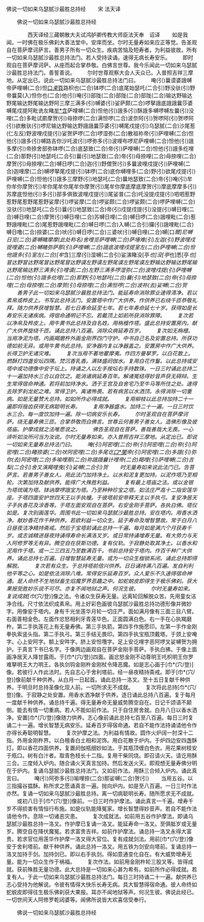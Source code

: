   佛说一切如来乌瑟腻沙最胜总持经
　　宋 法天译




　　佛说一切如来乌瑟腻沙最胜总持经

　　　　西天译经三藏朝散大夫试鸿胪卿传教大师臣法天奉　诏译
　　如是我闻。一时佛在极乐佛刹大善法堂中。安庠而坐。尔时无量寿如来应正等觉。告圣观自在菩萨摩诃萨言。善男子所有一切众生。疾病苦恼及短寿者。为利益彼故。所有一切如来乌瑟腻沙最胜总持法门。若人受持读诵。速得无病长寿安乐。
　　即时观自在菩萨摩诃萨。从座而起合掌恭敬。白佛言世尊。我今乐闻此一切如来乌瑟腻沙最胜总持法门。善誓善说。
　　尔时世尊观察大会人天众已。入普照吉祥三摩地。从定出已。说此一切如来乌瑟腻沙最胜总持法门曰。
　　唵(引)曩谟婆誐嚩帝萨哩嚩(二合)怛[口*束*頁](二合)路枳也(二合)钵啰(二合)底尾始瑟吒(二合引)野没驮(引)野帝曩莫(入)怛你也(二合)他(引)唵(引)部陇(二合)部陇(二合)部陇(二合)输达野输达野尾输达野尾输达野阿三摩三满多(引)嚩婆(引)娑萨颇(二合)啰拏誐底誐誐曩莎婆嚩尾戍提阿毗诜左睹[牟*含](引)萨哩嚩(二合)怛他(引)誐多(引)酥誐多嚩啰嚩左曩(引)没哩(二合)多毗试罽摩贺(引)母捺啰(二合)满怛啰(二合)波奈阿(引)贺啰阿(引)贺啰阿(引)欲散驮(引)啰尼输达野输达野誐誐曩莎婆(引)嚩尾戍提(引)乌瑟腻(二合)沙尾惹(仁左反)野波哩戍提(引)娑贺萨啰(二合)啰湿弥(二合)散祖祢帝(引)萨哩嚩(二合)怛他(引)誐多(引)嚩路吉你沙吒波(引)啰弥多(引)波哩布啰尼萨哩嚩(二合)怛他(引)誐多摩(引)帝捺舍部弥钵啰(二合)底瑟致(二合)帝(引)萨哩嚩(二合)怛他(引)誐多纥哩(二合)那野(引)地瑟吒(二合引)曩(引)地瑟致(二合)帝(引)母捺哩(二合)母捺哩(二合)摩贺(引)母捺哩(二合)嚩日啰(二合)迦(引)野僧贺(引)多曩波哩戍提(引)萨哩嚩(二合)迦哩摩(二合)嚩啰拏尾戍提(引)钵啰(二合)底你嚩哩多(二合)野(引)欲尾戍提(引)萨哩嚩(二合)怛他(引)誐多三摩野(引)地瑟吒(二合)曩地瑟致(二合)帝(引)唵(引)牟你牟你摩贺(引)牟你尾牟你尾牟你摩贺(引)尾牟你摩底摩底摩贺(引)摩底摩摩多(引)苏摩底怛他(引)多(引)部多俱致波哩戍提(引)尾娑普(二合)吒没提戍提(引)呬呬惹野惹野尾惹野尾惹野娑摩(引)啰娑摩(二合)啰娑颇(二合)啰娑颇(二合)啰萨哩嚩(二合)没驮(引)地瑟吒(二合引)曩(引)地瑟致(二合)帝(引)戍提戍提(引)没提(引)嚩日哩(二合)嚩日哩(二合)摩贺(引)嚩日哩(二合)苏嚩日哩(二合)嚩日啰(二合)誐哩毗(二合)惹野誐哩毗(二合)尾惹野誐哩毗(二合)嚩日啰(二合)入嚩(二合引)攞(引)誐哩毗(二合)嚩日噜(二合)捺婆(二合)吠(引)嚩日啰(二合)三婆吠(引)嚩日哩(二合)嚩[口*爾]尼嚩日览(二合)婆嚩睹摩摩(此处称名)舍哩览萨哩嚩(二合)萨埵难(引)左迦(引)野波哩戍提哩婆(二合)嚩睹弥萨那(引)萨哩嚩(二合)誐底波哩戍提室左(二合)萨哩嚩(二合)怛他誐多(引)室左(二合)[牟*含]三摩(引)湿嚩(二合引)娑演睹没[亭*也]没[亭*也]悉[亭*也]冒达野冒达野尾冒达野尾冒达野谟左野谟左野尾谟左野尾谟左野输达野输达野尾输达野尾输达野三满多(引)哩谟(二合)左野三满多啰湿弥(二合)波哩戍提(引)萨哩嚩(二合)怛他(引)誐多纥哩(二合)那野(引)地瑟吒(二合)曩(引)地瑟致(二合)帝(引)母捺哩(二合)母捺哩(二合)摩贺(引)母捺哩(二合)满怛啰(二合)波祢(去)娑嚩(二合)贺
　　善男子此一切如来乌瑟腻沙最胜总持法门。能延寿命消除罪业速得清净。若以素帛或桦皮上。书写此总持法门。安置塔中作广大供养。作供养已右绕千匝恭敬礼拜。随力供养获增智慧。若七日寿命延至七年。若七年寿命延七十岁。获得如是长寿安乐无诸疾病。得宿命通明记不忘。若戴顶上如前所获消除罪障。
　　复次若以净帛及桦皮上。用牛黄书此总持及自名姓。用栴檀作塔。盛此总持安置房内。献广大供养旋绕千匝。诵此总持八百遍。消除众病延寿百岁。
　　复次如无栴檀。当用净泥为塔。内画羯磨杵外画金刚界四门守护。中书自己名及安置总持。所获功德如前无异。或用牛黄书此总持。安净器内复以净器盖之。安置房中作广大供养。长得卫护无诸灾难。
　　复次当用不著地瞿摩夷。作四方曼拏罗。以白花散上。燃酥灯四盏安坛四隅。焚沉香乳香。满钵盛阏伽水。复用白花作鬘。以此总持或安塔中或功德像中安于坛上。持诵之人以左手按坛右手持数珠。一日三时诵此总持二十一遍加持水三合以自饮之。能消诸病延寿百年。解诸冤结得妙音声获无碍辩。生生常得宿命神通。若将前加持净水。洒于王宫及自舍宅乃至牛马等所住之处。速得去除罗刹龙蛇之难。常得卫护。离诸怖畏。若有病苦以水洒顶。永得消除一切重病。如是无量赞大总持。如如所作必得成就。
　　复用柳枝以此总持加持二十一遍即将揩齿获得无病聪明长寿。
　　复用净器盛水。加持二十一遍。一日三时饮水三合。每一度饮加持一遍。除一切病安乐长寿。
　　尔时圣观自在菩萨摩诃萨。绕无量寿佛三匝。合掌恭敬而白佛言。世尊云何善男子善女人。造佛形像及彼塔庙。护摩成就之法唯愿说之。
　　佛告圣观自在菩萨。善哉善哉大无畏。一心谛听如汝所问当为汝说。尔时无量寿如来。亦入普照吉祥三摩地。从定出已。即说一切如来无量寿总持法门曰。
　　唵(引)阿密哩(二合)帝(引)阿密哩(二合)帝(引)阿密哩(二合)睹捺婆(二合)吠阿密哩(二合)多尾讫[口*闌](二合)帝(引)阿密哩(二合)多誐(引)弥你(去)阿密哩(二合)多喻哩那(二合)祢誐誐曩计哩帝(二合)羯哩(引)萨哩嚩(二合)吉梨(二合引)舍叉演羯哩曳(引)娑嚩(二合引)贺
　　时无量寿如来说此法门已。告菩萨言。若善男子善女人。用此法门加持净土。以水和泥复更加持。以泥作塔乃至相轮。次第加持及献供养。能得广大殊胜利益。
　　复有最上塔庙之法。或以金银为塔琉璃为塔。钵讷摩啰誐宝为塔。乃至种种珍宝之塔。如法庄严高十二指安莲华座。于塔四面安护世四天王以手执幢。于彼塔前安帝释天主以手执弓。复安净居天子手执香花及涂香等。于塔左面安观自在菩萨。右安金刚手菩萨。各执白佛。塔仪如是。复次别画莲华。周围书此一切如来乌瑟腻沙最胜总持。安在塔内。用香水洒净。献妙香花作千种供养。若欲利益一切众生。延于寿命及增智慧故。常于白月八日昼夜洁净精持斋戒。然后于宝塔前诵此总持一千遍。每月如是满六个月获寿千岁。或志诚精进昼夜持诵得寿命长满洛叉岁。或日常持诵增寿无量。有大势力与天人阿修罗等无有异。腾空自在获斯功德。复有仪轨。于寂静处取其净土。以香水和泥用作于塔。或一二三四五乃至数满百千。书前总持安于塔内。作百千种广大供养。诵此总持七百遍。日增智慧延寿无量。或为一切众生枷锁系闭。诵此总持即得解脱。
　　复次若有众生。于总持塔前倍兴供养。日日诵持满八百遍。发自利利他平等之心。如是依法消除八难。常得安乐延寿百岁。众人爱乐不久速得宿命神通。是人命终不生地狱畜生焰魔罗界恶趣之中。如蛇蜕皮即得生于极乐佛刹。获大果报受胜妙乐说不可尽。亦复不闻地狱之声。何况生彼。
　　尔时无量寿如来。复说成就[巾*(穴/登)]像之法。令诸众生获寿无量。远离轮回解脱众苦。先用童女洁净合线。尺寸依法织成素帛。用上好彩色画彼乌瑟腻沙最胜总持功德形像并微妙字。用像安于塔内。身有千光坐莲华月轮一切庄严。面如满月像有三面三目八臂。右面善相金色。左面作忿怒相利牙青莲华色。正面圆满白色。右一手在心执羯磨杵。第二手执莲花上有无量寿佛。第三手执箭。第四手作施愿印。左第一手作金刚拳执索竖头指。第二手执弓。第三手结无畏印。第四手执宝瓶顶戴塔。于颈上安唵字。心上安阿字。额上安吽字。脐上安怛囕字。足上安讫哩字恶阿啰叉娑嚩贺为拥护。于真言下书已名字。于像两边画观自在菩萨金刚手菩萨。手执白拂。于像上面画净居天人降甘露雨。于[巾*(穴/登)]四面。画忿怒金刚不动尊明王吒枳明王你罗难拏明王大力明王。各执剑钩金刚杵金刚杖令降恶魔。如是志心画于[巾*(穴/登)]像。若彼行人作此法时。先自志心于舍利塔前。经一昼夜精持斋戒。即于[巾*(穴/登)]像前献千种供养。从白月一日起首。诵此总持一洛叉。至十五日复献千种供养。于明旦时总持圣像化现人前。一切所求无不成就。
　　复次将此总持[巾*(穴/登)]像。于寂静之处安置。用香水洒净献于供养。逐日诵此总持八百遍。复于每月一度献千种供养。诵总持千遍。得无量寿命无量威势腾空自在。日记千颂语不颠倒。能去有情一切重病。若人不能如前作法。只于自住房舍就。白月八日以香水洒净。安置[巾*(穴/登)]像随力供养。志心像前诵此总持七百至八百遍。每日三时复诵二十一遍。增长智慧无病安乐。延寿百岁得宿命通。若自不能作法持诵请他令作亦得长寿聪明智慧。
　　复次护摩之法。为利益有情故。圆作火炉阔一肘深十二指。外用金刚杵界。以白檀香白土相和泥饰。用白花散于炉内。于炉四边安四盏酥灯。即以香花四面供养。复置阏伽瓶细妙如法。于其瓶顶缠白色衣。用花果树枝安于瓶口。树有白汁者。取青色枝长十二指。复用干柴同烧。即召请火天。请讫用酥三合。三度倾入炉内。随合诵火天真言加持。然后发送火天。即观想无量寿佛分明在于炉内。复诵乌瑟腻沙最胜总持法门。又如前作法。用酥三合倾入炉内。诵此真言曰。
　　唵(引)阿弥多(引)喻哩捺(二合)那娑嚩(二合)贺(引)
　　当用五谷。以三指撮谷揾酥。称所求之愿诵真言一遍。抛向炉内。如是至八百遍。一日三时作法亦然。复诵一切如来乌瑟腻沙最胜总持。离一切病聪明长寿。随所愿求无不成就。
　　或初八日于[巾*(穴/登)]像前。一日三时作护摩法。诵此真言一千遍。增寿千岁不得损害有情恒行布施。如是仪轨能降冤家。增长智慧得妙音声。若自不能作法请他令作。息除一切诸恶灾患。
　　复次成就法。如前用五谷作护摩法。即诵乌瑟腻沙最胜总持一洛叉。作护摩已复诵一洛叉。能延寿命一洛叉。至俱胝岁或无量岁。腾空自在降伏魔冤。若求富贵吉祥。如前作护摩法。诵总持一洛叉永得大富贵。若求官位用莲华作护摩一洛叉得大官位。复有成就剑法。用前[巾*(穴/登)]像安于舍利塔前。献千种供养。诵此总持一洛叉。用五铁为剑安向塔前。复诵总持一洛叉加持于剑。加持剑已。即以右手执剑。得如意通变化自在。有大威势增寿无量。能为一切众生作于祸福。
　　复次作法。如前用金刚杵轮三股叉等。皆得成就。获前殊胜无量功德。此大总持是一切如来心甚为希有。如前所作必得成就。若复有人。于此一切如来乌瑟腻沙最胜总持法门。每日三时持诵二十一遍。献供养已志心受持为他解说。令彼有情得大快乐长寿无病。具大智慧得宿命通。彼人命终如蛇蜕皮即得往生极乐佛刹获大果报。耳亦不闻地狱等声。何况生彼。佛说此经已。一切世间天人阿修罗乾闼婆等。闻佛所说皆大欢喜信受奉行。

　　佛说一切如来乌瑟腻沙最胜总持经


